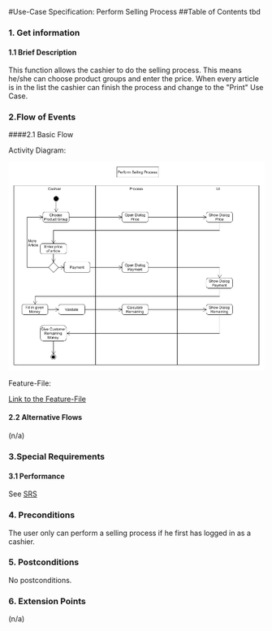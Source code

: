 #Use-Case Specification: Perform Selling Process
##Table of Contents
tbd    

### 1. Get information

#### 1.1 Brief Description

This function allows the cashier to do the selling process.
This means he/she can choose product groups and enter the price.
When every article is in the list the cashier can finish the process and change to the "Print" Use Case.

### 2.Flow of Events

####2.1 Basic Flow

Activity Diagram: 

![flow for selling process][flow]

Feature-File:

[Link to the Feature-File][feature]

#### 2.2 Alternative Flows

(n/a)

### 3.Special Requirements

#### 3.1 Performance
See [SRS]


### 4. Preconditions

The user only can perform a selling process if he first has logged in as a cashier.
 
### 5. Postconditions

No postconditions.

### 6. Extension Points
(n/a)

<!-- Link definitions -->
[feature]: https://github.com/tinf15b4-kino/kino-web/blob/master/documents/SRS.md
[flow]: https://github.com/PosSystems/pos/blob/master/useCase/flowChart/useCaseSellingProcess.png
[SRS]: https://github.com/PosSystems/pos/blob/master/Software%20Requirements%20Specification.pdf
